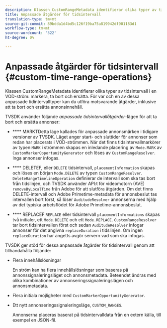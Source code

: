 ```yaml
---
description: Klassen CustomRangeMetadata identifierar olika typer av tidsintervall i ett VOD-strömsmärke, ta bort och ersätt. För var och en av dessa anpassade tidintervalltyper kan du utföra motsvarande åtgärder, inklusive att ta bort och ersätta annonsinnehåll.
title: Anpassade åtgärder för tidsintervall
translation-type: tm+mt
source-git-commit: 89bdda1d4bd5c126f19ba75a819942df901183d1
workflow-type: tm+mt
source-wordcount: '322'
ht-degree: 0%

---
```



# Anpassade åtgärder för tidsintervall {#custom-time-range-operations}

Klassen CustomRangeMetadata identifierar olika typer av tidsintervall i en VOD-ström: markera, ta bort och ersätta. För var och en av dessa anpassade tidintervalltyper kan du utföra motsvarande åtgärder, inklusive att ta bort och ersätta annonsinnehåll.

<!--<a id="section_1323C0BAC259424C85A6ACFB48FE77EC"></a>-->

TVSDK använder följande *anpassade tidsintervallåtgärder*-lägen för att ta bort och ersätta annonser:

* **** MARKTDetta läge kallades för anpassade annonsmärken i tidigare versioner av TVSDK. Läget anger start- och sluttider för annonser som redan har placerats i VOD-strömmen. När det finns tidsintervallmarkörer av typen `MARK` i strömmen skapas en inledande placering av `Mode.MARK` av `CustomMarkerOpportunityGenerator` och löses av `CustomRangeResolver`. Inga annonser infogas.

* **** DELETEF, eller  `DELETE` tidsintervall,  `placementInformation` skapas och löses en början  `Mode.DELETE` av typen  `CustomRangeResolver`. `DeleteRangeTimelineOperation` definierar de intervall som ska tas bort från tidslinjen, och TVSDK använder API:t för videomotorn (AVE)  `removeByLocalTime` från Adobe för att slutföra åtgärden. Om det finns DELETE-intervall och Adobe Primetime-metadata för annonsbeslut tas intervallen bort först, så löser `AuditudeResolver` annonserna med hjälp av det typiska arbetsflödet för Adobe Primetime-annonsbeslut.

* **** REPLACEF `REPLACE` eller tidsintervall  `placementInformations` skapas två initialer, ett  `Mode.DELETE` och ett  `Mode.REPLACE`. `CustomRangeResolver` tar bort tidsintervallen först och sedan  `AuditudeResolver` infogar annonser för det angivna  `replaceDuration` i tidslinjen. Om ingen `replaceDuration` har angetts avgör servern vad som ska infogas.

TVSDK ger stöd för dessa anpassade åtgärder för tidsintervall genom att tillhandahålla följande:

* Flera innehållslösningar

   En ström kan ha flera innehållslösningar som baseras på annonssignaleringsläget och annonsmetadata. Beteendet ändras med olika kombinationer av annonseringssignaleringslägen och annonsmetadata.
* Flera initiala möjligheter med `CustomMarkerOpportunityGenerator`.
* Ett nytt annonseringssignaleringsläge, `CUSTOM_RANGES`.

   Annonserna placeras baserat på tidsintervalldata från en extern källa, till exempel en JSON-fil.